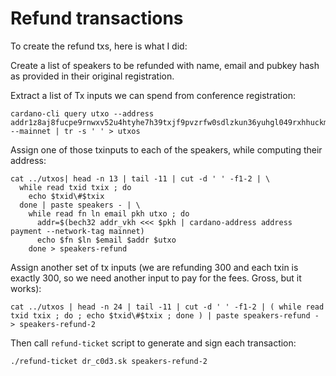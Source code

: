 # Refund transactions

To create the refund txs, here is what I did:

Create a list of speakers to be refunded with name, email and pubkey hash as provided in their original registration.

Extract a list of Tx inputs we can spend from conference registration:

```
cardano-cli query utxo --address addr1z8aj8fucpe9rnwxv52u4htyhe7h39txjf9pvzrfw0sdlzkun36yuhgl049rxhhuckm2lpq3rmz5dcraddyl45d6xgvqqwdcx5c --mainnet | tr -s ' ' > utxos
```

Assign one of those txinputs to each of the speakers, while computing their address:


```
cat ../utxos| head -n 13 | tail -11 | cut -d ' ' -f1-2 | \
  while read txid txix ; do
    echo $txid\#$txix
  done | paste speakers - | \
    while read fn ln email pkh utxo ; do
      addr=$(bech32 addr_vkh <<< $pkh | cardano-address address payment --network-tag mainnet)
      echo $fn $ln $email $addr $utxo
    done > speakers-refund
```

Assign another set of tx inputs (we are refunding 300 and each txin is exactly 300, so we need another input to pay for the fees. Gross, but it works):

```
cat ../utxos | head -n 24 | tail -11 | cut -d ' ' -f1-2 | ( while read txid txix ; do ; echo $txid\#$txix ; done ) | paste speakers-refund - > speakers-refund-2
```

Then call `refund-ticket` script to generate and sign each transaction:

```
./refund-ticket dr_c0d3.sk speakers-refund-2
```
